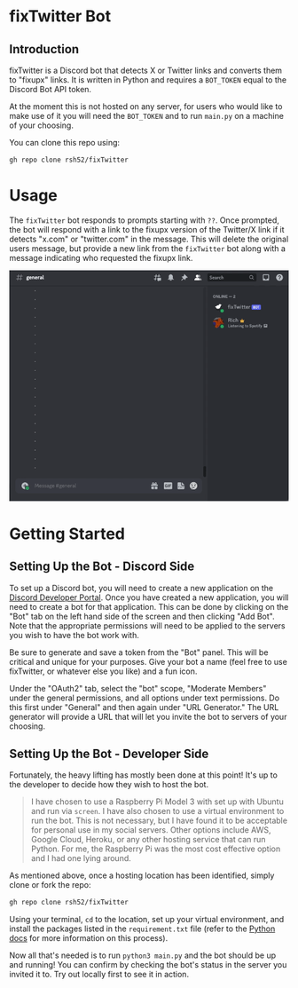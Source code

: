 # fixTwitter Bot

## Introduction
fixTwitter is a Discord bot that detects X or Twitter links and converts them to "fixupx" links. It is written in Python and requires a `BOT_TOKEN` equal to the Discord Bot API token.

At the moment this is not hosted on any server, for users who would like to make use of it you will need the `BOT_TOKEN` and to run `main.py` on a machine of your choosing.

You can clone this repo using:

```bash
gh repo clone rsh52/fixTwitter
```

# Usage

The `fixTwitter` bot responds to prompts starting with `??`. Once prompted, the bot will respond with a link to the fixupx version of the Twitter/X link if it detects "x.com" or "twitter.com" in the message. This will delete the original users message, but provide a new link from the `fixTwitter` bot along with a message indicating who requested the fixupx link.

![Example Usage](img/example.gif)

# Getting Started

## Setting Up the Bot - Discord Side

To set up a Discord bot, you will need to create a new application on the [Discord Developer Portal](https://discord.com/developers/applications). Once you have created a new application, you will need to create a bot for that application. This can be done by clicking on the "Bot" tab on the left hand side of the screen and then clicking "Add Bot". Note that the appropriate permissions will need to be applied to the servers you wish to have the bot work with.

Be sure to generate and save a token from the "Bot" panel. This will be critical and unique for your purposes. Give your bot a name (feel free to use fixTwitter, or whatever else you like) and a fun icon.

Under the "OAuth2" tab, select the "bot" scope, "Moderate Members" under the general permissions, and all options under text permissions. Do this first under "General" and then again under "URL Generator." The URL generator will provide a URL that will let you invite the bot to servers of your choosing.

## Setting Up the Bot - Developer Side

Fortunately, the heavy lifting has mostly been done at this point! It's up to the developer to decide how they wish to host the bot.

> I have chosen to use a Raspberry Pi Model 3 with set up with Ubuntu and run via `screen`. I have also chosen to use a virtual environment to run the bot. This is not necessary, but I have found it to be acceptable for personal use in my social servers. Other options include AWS, Google Cloud, Heroku, or any other hosting service that can run Python. For me, the Raspberry Pi was the most cost effective option and I had one lying around.

As mentioned above, once a hosting location has been identified, simply clone or fork the repo:

```bash
gh repo clone rsh52/fixTwitter
```

Using your terminal, `cd` to the location, set up your virtual environment, and install the packages listed in the `requirement.txt` file (refer to the [Python docs](https://packaging.python.org/en/latest/guides/installing-using-pip-and-virtual-environments/#using-requirements-files) for more information on this process).

Now all that's needed is to run `python3 main.py` and the bot should be up and running! You can confirm by checking the bot's status in the server you invited it to. Try out locally first to see it in action.
